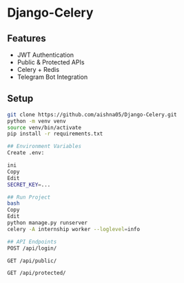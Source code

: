 # Django-Celery

## Features
- JWT Authentication
- Public & Protected APIs
- Celery + Redis
- Telegram Bot Integration

## Setup
```bash
git clone https://github.com/aishna05/Django-Celery.git
python -m venv venv
source venv/bin/activate
pip install -r requirements.txt

## Environment Variables
Create .env:

ini
Copy
Edit
SECRET_KEY=...

## Run Project
bash
Copy
Edit
python manage.py runserver
celery -A internship worker --loglevel=info

## API Endpoints
POST /api/login/

GET /api/public/

GET /api/protected/